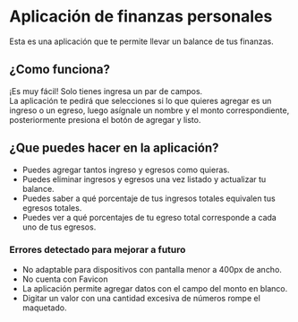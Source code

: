 # Aplicación de finanzas personales
Esta es una aplicación que te permite llevar un balance de tus finanzas.

## ¿Como funciona?
¡Es muy fácil! Solo tienes ingresa un par de campos.<br>
La aplicación te pedirá que selecciones si lo que quieres agregar es un ingreso o un egreso,
luego asígnale un nombre y el monto correspondiente, posteriormente presiona el botón de agregar y listo.

## ¿Que puedes hacer en la aplicación?
- Puedes agregar tantos ingreso y egresos como quieras.
- Puedes eliminar ingresos y egresos una vez listado y actualizar tu balance.
- Puedes saber a qué porcentaje de tus ingresos totales equivalen tus egresos totales.
- Puedes ver a qué porcentajes de tu egreso total corresponde a cada uno de tus egresos.


### Errores detectado para mejorar a futuro
- No adaptable para dispositivos con pantalla menor a 400px de ancho.
- No cuenta con Favicon
- La aplicación permite  agregar datos con el campo del monto en blanco.
- Digitar un valor con una cantidad excesiva de números rompe el maquetado.
